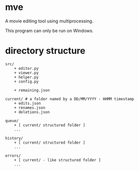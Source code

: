# mve
A movie editing tool using multiprocessing.  

This program can only be run on Windows.  

# directory structure
```
src/
    + editor.py
    + viewer.py
    + helper.py
    + config.py

    + remaining.json

current/ # a folder named by a DD/MM/YYYY - HHMM timestamp
    + edits.json
    + renames.json
    + deletions.json

queue/
    + [ current/ structured folder ]
    ...

history/
    + [ current/ structured folder ]
    ...

errors/
    + [ current/ - like structured folder ]
    ...
```

